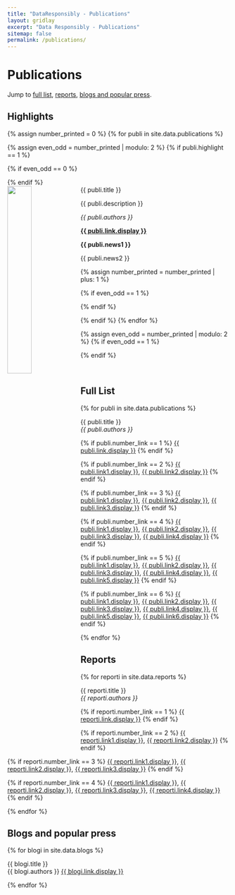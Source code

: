 ```yaml
---
title: "DataResponsibly - Publications"
layout: gridlay
excerpt: "Data Responsibly - Publications"
sitemap: false
permalink: /publications/
---
```



# Publications

Jump to [full list](#full-list), [reports](#reports), [blogs and popular press](#blogs-and-popular-press).

## Highlights

{% assign number_printed = 0 %}
{% for publi in site.data.publications %}

{% assign even_odd = number_printed | modulo: 2 %}
{% if publi.highlight == 1 %}

{% if even_odd == 0 %}
<div class="row">
{% endif %}

<div class="col-sm-6 clearfix">
 <div class="well">
  <pubtit>{{ publi.title }}</pubtit>
  <img src="{{ site.url }}{{ site.baseurl }}/images/{{ publi.image }}" class="img-responsive" width="33%" style="float: left" />
  <p>{{ publi.description }}</p>
  <p><em>{{ publi.authors }}</em></p>
  <p><strong><a href="{{ publi.link.url }}">{{ publi.link.display }}</a></strong></p>
  <p class="text-danger"><strong> {{ publi.news1 }}</strong></p>
  <p> {{ publi.news2 }}</p>
 </div>
</div>

{% assign number_printed = number_printed | plus: 1 %}

{% if even_odd == 1 %}
</div>
{% endif %}

{% endif %}
{% endfor %}

{% assign even_odd = number_printed | modulo: 2 %}
{% if even_odd == 1 %}
</div>
{% endif %}

<p> &nbsp; </p>


## Full List

{% for publi in site.data.publications %}

  {{ publi.title }} <br />
  <em>{{ publi.authors }} </em><br />
  
  {% if publi.number_link == 1 %}
  <a href="{{ publi.link.url }}">{{ publi.link.display }}</a>
  {% endif %}

  {% if publi.number_link == 2 %}
  <a href="{{ publi.link1.url }}">{{ publi.link1.display }}</a>,
  <a href="{{ publi.link2.url }}">{{ publi.link2.display }}</a>
  {% endif %}
  
  {% if publi.number_link == 3 %}
  <a href="{{ publi.link1.url }}">{{ publi.link1.display }}</a>,
  <a href="{{ publi.link2.url }}">{{ publi.link2.display }}</a>,
  <a href="{{ publi.link3.url }}">{{ publi.link3.display }}</a>
  {% endif %}


  {% if publi.number_link == 4 %}
  <a href="{{ publi.link1.url }}">{{ publi.link1.display }}</a>,
  <a href="{{ publi.link2.url }}">{{ publi.link2.display }}</a>,
  <a href="{{ publi.link3.url }}">{{ publi.link3.display }}</a>,
  <a href="{{ publi.link4.url }}">{{ publi.link4.display }}</a>
  {% endif %}

  {% if publi.number_link == 5 %}
  <a href="{{ publi.link1.url }}">{{ publi.link1.display }}</a>,
  <a href="{{ publi.link2.url }}">{{ publi.link2.display }}</a>,
  <a href="{{ publi.link3.url }}">{{ publi.link3.display }}</a>,
  <a href="{{ publi.link4.url }}">{{ publi.link4.display }}</a>,
  <a href="{{ publi.link5.url }}">{{ publi.link5.display }}</a>
  {% endif %}

  {% if publi.number_link == 6 %}
  <a href="{{ publi.link1.url }}">{{ publi.link1.display }}</a>,
  <a href="{{ publi.link2.url }}">{{ publi.link2.display }}</a>,
  <a href="{{ publi.link3.url }}">{{ publi.link3.display }}</a>,
  <a href="{{ publi.link4.url }}">{{ publi.link4.display }}</a>,
  <a href="{{ publi.link5.url }}">{{ publi.link5.display }}</a>,
  <a href="{{ publi.link6.url }}">{{ publi.link6.display }}</a>
  {% endif %}
  
{% endfor %}

## Reports
{% for reporti in site.data.reports %}

  {{ reporti.title }} <br />
  <em>{{ reporti.authors }} </em><br />

  {% if reporti.number_link == 1 %}
  <a href="{{ reporti.link.url }}">{{ reporti.link.display }}</a>
  {% endif %}

  {% if reporti.number_link == 2 %}
  <a href="{{ reporti.link1.url }}">{{ reporti.link1.display }}</a>,
  <a href="{{ reporti.link2.url }}">{{ reporti.link2.display }}</a>
  {% endif %}


  {% if reporti.number_link == 3 %}
  <a href="{{ reporti.link1.url }}">{{ reporti.link1.display }}</a>,
  <a href="{{ reporti.link2.url }}">{{ reporti.link2.display }}</a>,
  <a href="{{ reporti.link3.url }}">{{ reporti.link3.display }}</a>
  {% endif %}


  {% if reporti.number_link == 4 %}
  <a href="{{ reporti.link1.url }}">{{ reporti.link1.display }}</a>,
  <a href="{{ reporti.link2.url }}">{{ reporti.link2.display }}</a>,
  <a href="{{ reporti.link3.url }}">{{ reporti.link3.display }}</a>,
  <a href="{{ reporti.link4.url }}">{{ reporti.link4.display }}</a>
  {% endif %}

{% endfor %}

## Blogs and popular press
{% for blogi in site.data.blogs %}

  {{ blogi.title }} <br />{{ blogi.authors }} <a href="{{ blogi.link.url }}">{{ blogi.link.display }}</a>

{% endfor %}